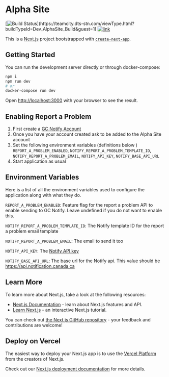 # Alpha Site

[![Build Status](https://teamcity.dts-stn.com/app/rest/builds/buildType:(id:Dev_AlphaSite_Build)/statusIcon)](https://teamcity.dts-stn.com/viewType.html?buildTypeId=Dev_AlphaSite_Build&guest=1)
[![link](https://img.shields.io/badge/link-%F0%9F%94%97-brightgreen)](https://alphasite-main.dev.dts-stn.com/)



This is a [Next.js](https://nextjs.org/) project bootstrapped with [`create-next-app`](https://github.com/vercel/next.js/tree/canary/packages/create-next-app).

## Getting Started

You can run the development server directly or through docker-compose:

```bash
npm i
npm run dev
# or
docker-compose run dev
```

Open [http://localhost:3000](http://localhost:3000) with your browser to see the result.

## Enabling Report a Problem 

1) First create a [GC Notify Account](https://notification.canada.ca)
2) Once you have your account created ask to be added to the Alpha Site account
3) Set the following environment variables (definitions below ) `REPORT_A_PROBLEM_ENABLED`, `NOTIFY_REPORT_A_PROBLEM_TEMPLATE_ID`, `NOTIFY_REPORT_A_PROBLEM_EMAIL`, `NOTIFY_API_KEY`, `NOTIFY_BASE_API_URL`
4) Start application as usual


## Environment Variables 

Here is a list of all the environment variables used to configure the application along with what they do.

`REPORT_A_PROBLEM_ENABLED`: Feature flag for the report a problem API to enable sending to GC Notify. Leave undefined if you do not want to enable this. 

`NOTIFY_REPORT_A_PROBLEM_TEMPLATE_ID`: The Notify template ID for the report a problem email template

`NOTIFY_REPORT_A_PROBLEM_EMAIL`: The email to send it too

`NOTIFY_API_KEY`: The [Notify API key](https://documentation.notification.canada.ca/en/start.html#headers)

`NOTIFY_BASE_API_URL`: The base url for the Notify api. This value should be https://api.notification.canada.ca

## Learn More

To learn more about Next.js, take a look at the following resources:

- [Next.js Documentation](https://nextjs.org/docs) - learn about Next.js features and API.
- [Learn Next.js](https://nextjs.org/learn) - an interactive Next.js tutorial.

You can check out [the Next.js GitHub repository](https://github.com/vercel/next.js/) - your feedback and contributions are welcome!

## Deploy on Vercel

The easiest way to deploy your Next.js app is to use the [Vercel Platform](https://vercel.com/new?utm_medium=default-template&filter=next.js&utm_source=create-next-app&utm_campaign=create-next-app-readme) from the creators of Next.js.

Check out our [Next.js deployment documentation](https://nextjs.org/docs/deployment) for more details.
